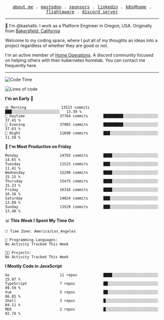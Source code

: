 <p align="center">
  <samp>
    <a href="https://jordanjones.org/">about me</a> .
    <a rel="me" href="https://mastodon.social/@kashall">mastodon</a> .
    <a href="https://github.com/sponsors/kashalls">sponsors</a> .
    <a href="https://linkedin.com/in/jordpjones">linkedin</a> .
    <a href="https://github.com/kashalls/home-cluster">k8s@home</a> .
    <a href="https://flightaware.com/adsb/stats/user/kashalls">flightaware</a> .
    <a href="https://discord.gg/V2WrCfqba9">discord server</a>
  </samp>
</p>

----------------------------------------------------------------

:wave: I'm @kashalls. I work as a Platform Engineer in Oregon, USA. Originally from [Bakersfield, California](https://maps.app.goo.gl/QQMtywTWghpXB6Tu6)

Welcome to my coding space, where I put all of my thoughts an ideas into a project regardless of whether they are good or not.

I'm an active member of [Home Operations](https://discord.gg/home-operations). A discord community focused on helping others with their kubernetes homelab. You can contact me frequently here.

----------------------------------------------------------------
<!--START_SECTION:waka-->
![Code Time](http://img.shields.io/badge/Code%20Time-2%2C484%20hrs%2039%20mins-blue)

![Lines of code](https://img.shields.io/badge/From%20Hello%20World%20I%27ve%20Written-10.9%20million%20lines%20of%20code-blue)

**I'm an Early 🐤** 

```text
🌞 Morning                13513 commits       ███░░░░░░░░░░░░░░░░░░░░░░   13.39 % 
🌆 Daytime                37764 commits       █████████░░░░░░░░░░░░░░░░   37.41 % 
🌃 Evening                37983 commits       █████████░░░░░░░░░░░░░░░░   37.63 % 
🌙 Night                  11690 commits       ███░░░░░░░░░░░░░░░░░░░░░░   11.58 % 
```
📅 **I'm Most Productive on Friday** 

```text
Monday                   14793 commits       ████░░░░░░░░░░░░░░░░░░░░░   14.65 % 
Tuesday                  11523 commits       ███░░░░░░░░░░░░░░░░░░░░░░   11.41 % 
Wednesday                15290 commits       ████░░░░░░░░░░░░░░░░░░░░░   15.15 % 
Thursday                 15475 commits       ████░░░░░░░░░░░░░░░░░░░░░   15.33 % 
Friday                   16316 commits       ████░░░░░░░░░░░░░░░░░░░░░   16.16 % 
Saturday                 14024 commits       ███░░░░░░░░░░░░░░░░░░░░░░   13.89 % 
Sunday                   13529 commits       ███░░░░░░░░░░░░░░░░░░░░░░   13.40 % 
```


📊 **This Week I Spent My Time On** 

```text
🕑︎ Time Zone: America/Los_Angeles

💬 Programming Languages: 
No Activity Tracked This Week

🐱‍💻 Projects: 
No Activity Tracked This Week
```

**I Mostly Code in JavaScript** 

```text
Go                       11 repos            ████░░░░░░░░░░░░░░░░░░░░░   15.07 % 
TypeScript               7 repos             ██░░░░░░░░░░░░░░░░░░░░░░░   09.59 % 
Vue                      5 repos             ██░░░░░░░░░░░░░░░░░░░░░░░   06.85 % 
Shell                    3 repos             █░░░░░░░░░░░░░░░░░░░░░░░░   04.11 % 
MDX                      2 repos             █░░░░░░░░░░░░░░░░░░░░░░░░   02.74 % 
```




<!--END_SECTION:waka-->
